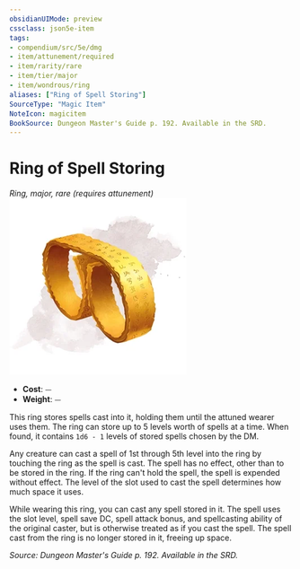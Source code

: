 ```yaml
---
obsidianUIMode: preview
cssclass: json5e-item
tags:
- compendium/src/5e/dmg
- item/attunement/required
- item/rarity/rare
- item/tier/major
- item/wondrous/ring
aliases: ["Ring of Spell Storing"]
SourceType: "Magic Item"
NoteIcon: magicitem
BookSource: Dungeon Master's Guide p. 192. Available in the SRD.
---
```

# Ring of Spell Storing
*Ring, major, rare (requires attunement)*  
![](/3-Mechanics/CLI/items/img/ring-of-spell-storing.webp#right)  

- **Cost**: ⏤
- **Weight**: ⏤

This ring stores spells cast into it, holding them until the attuned wearer uses them. The ring can store up to 5 levels worth of spells at a time. When found, it contains `1d6 - 1` levels of stored spells chosen by the DM.

Any creature can cast a spell of 1st through 5th level into the ring by touching the ring as the spell is cast. The spell has no effect, other than to be stored in the ring. If the ring can't hold the spell, the spell is expended without effect. The level of the slot used to cast the spell determines how much space it uses.

While wearing this ring, you can cast any spell stored in it. The spell uses the slot level, spell save DC, spell attack bonus, and spellcasting ability of the original caster, but is otherwise treated as if you cast the spell. The spell cast from the ring is no longer stored in it, freeing up space.

*Source: Dungeon Master's Guide p. 192. Available in the SRD.*